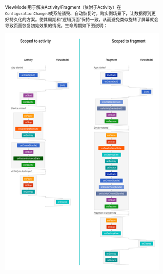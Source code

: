 ViewModel用于解决Activity/Fragment（依附于Activity）在`ConfigurationChanged`或系统销毁、自动恢复时，跨实例场景下，让数据得到更好持久化的方案。使其周期和“逻辑页面”保持一致，从而避免类似旋转了屏幕就会导致页面恢复初始效果的情况。生命周期如下图说明：

![](../pics/viewmodel%20lifecycle.png)